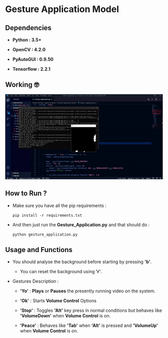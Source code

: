 # Gesture Application Model

## Dependencies

* **Python : 3.5+**

* **OpenCV : 4.2.0**

* **PyAutoGUI : 0.9.50**

* **Tensorflow : 2.2.1**

## Working :nerd_face:

<p align="center">
  <img src="ReadmeStuff/gesture_app.gif" />
</p>

## How to Run ?

* Make sure you have all the pip requirements :
  ```
  pip install -r requirements.txt
  ```

* And then just run the **Gesture_Application.py** and that should do :
  ```
  python gesture_application.py
  ```

## Usage and Functions

* You should analyse the background before starting by pressing **'b'**.
  
  * You can reset the background using **'r'**.

* Gestures Description : 

  * **'Yo'** : **Plays** or **Pauses** the presently running video on the system.
  
  * **'Ok'** : Starts **Volume Control** Options
  
  * **'Stop'** : Toggles **'Alt'** key press in normal conditions but behaves like **'VolumeDown'** when **Volume Control** is on.
  
  * **'Peace'** : Behaves like **'Tab'** when **'Alt'** is pressed and **'VolumeUp'** when **Volume Control** is on.

